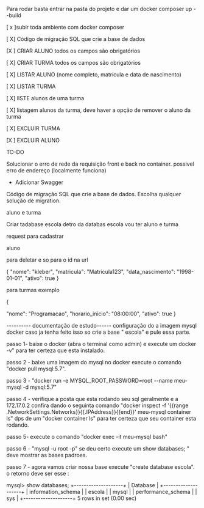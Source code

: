 
Para rodar basta entrar na pasta do projeto e dar um docker composer up --build


[ x ]subir toda ambiente com docker composer


[ X] Código de migração SQL que crie a base de dados


[X ] CRIAR ALUNO todos os campos são obrigatórios


[ X] CRIAR TURMA  todos os campos são obrigatórios


[ X] LISTAR ALUNO (nome completo, matrícula e data de nascimento)


[ X] LISTAR TURMA


[ X] lISTE alunos de uma turma


[ X]  listagem alunos da turma, deve haver a opção de remover o aluno da turma

[ X] EXCLUIR TURMA 

[X ] EXCLUIR ALUNO



TO-DO

Solucionar o erro de rede da requisição front e back no container. possivel erro de endereço (localmente funciona)

- Adicionar Swagger










Código de migração SQL que crie a base de dados. Escolha qualquer solução de migration.

aluno e turma 


Criar tadabase escola 
detro da databas escola vou ter aluno e turma 



request para cadastrar 

aluno 

para deletar e so para o id na url 

{
  "nome": "kleber",
  "matricula": "Matricula123",
  "data_nascimento": "1998-01-01",
  "ativo": true
}



para turmas  exemplo 


{

  "nome": "Programacao",
  "horario_inicio": "08:00:00",
  "ativo": true
}

---------- documentação de estudo------
configuração do a imagem mysql docker caso ja tenha feito isso so crie a base " escola" e pule essa parte.

passo 1- baixe o docker (abra o terminal como admin) e execute um docker -v" para ter certeza que esta instalado.

passo 2 - baixe uma imagem do mysql no docker execute o comando "docker pull mysql:5.7".

passo 3 - "docker run -e MYSQL_ROOT_PASSWORD=root --name meu-mysql -d mysql:5.7"

passo 4 - verifique a posta que esta rodando seu sql geralmente e a 172.17.0.2 confira dando o seguinta comando  "docker inspect -f '{{range .NetworkSettings.Networks}}{{.IPAddress}}{{end}}' meu-mysql
container ls" dps de um "docker container ls" para ter certeza que seu container esta rodando.

passo 5- execute o comando "docker exec  -it meu-mysql bash"

 passo 6 - "mysql -u root -p" se deu certo execute um show databases; " deve mostrar as bases padroes.

passo 7 - agora vamos criar nossa base execute "create database escola".
  o retorno deve ser esse :

mysql> show databases;
+--------------------+
| Database           |
+--------------------+
| information_schema |
| escola             |
| mysql              |
| performance_schema |
| sys                |
+--------------------+
5 rows in set (0.00 sec)
